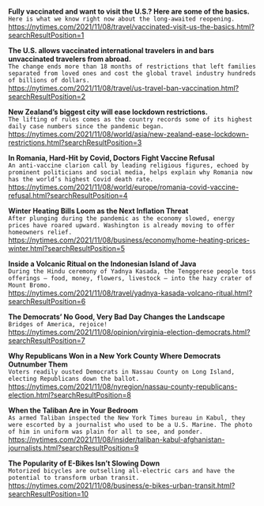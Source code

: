**Fully vaccinated and want to visit the U.S.? Here are some of the basics.**\
`Here is what we know right now about the long-awaited reopening.`\
https://nytimes.com/2021/11/08/travel/vaccinated-visit-us-the-basics.html?searchResultPosition=1

**The U.S. allows vaccinated international travelers in and bars unvaccinated travelers from abroad.**\
`The change ends more than 18 months of restrictions that left families separated from loved ones and cost the global travel industry hundreds of billions of dollars.`\
https://nytimes.com/2021/11/08/travel/us-travel-ban-vaccination.html?searchResultPosition=2

**New Zealand’s biggest city will ease lockdown restrictions.**\
`The lifting of rules comes as the country records some of its highest daily case numbers since the pandemic began.`\
https://nytimes.com/2021/11/08/world/asia/new-zealand-ease-lockdown-restrictions.html?searchResultPosition=3

**In Romania, Hard-Hit by Covid, Doctors Fight Vaccine Refusal**\
`An anti-vaccine clarion call by leading religious figures, echoed by prominent politicians and social media, helps explain why Romania now has the world’s highest Covid death rate.`\
https://nytimes.com/2021/11/08/world/europe/romania-covid-vaccine-refusal.html?searchResultPosition=4

**Winter Heating Bills Loom as the Next Inflation Threat**\
`After plunging during the pandemic as the economy slowed, energy prices have roared upward. Washington is already moving to offer homeowners relief.`\
https://nytimes.com/2021/11/08/business/economy/home-heating-prices-winter.html?searchResultPosition=5

**Inside a Volcanic Ritual on the Indonesian Island of Java**\
`During the Hindu ceremony of Yadnya Kasada, the Tenggerese people toss offerings — food, money, flowers, livestock — into the hazy crater of Mount Bromo.`\
https://nytimes.com/2021/11/08/travel/yadnya-kasada-volcano-ritual.html?searchResultPosition=6

**The Democrats’ No Good, Very Bad Day Changes the Landscape**\
`Bridges of America, rejoice!`\
https://nytimes.com/2021/11/08/opinion/virginia-election-democrats.html?searchResultPosition=7

**Why Republicans Won in a New York County Where Democrats Outnumber Them**\
`Voters readily ousted Democrats in Nassau County on Long Island, electing Republicans down the ballot.`\
https://nytimes.com/2021/11/08/nyregion/nassau-county-republicans-election.html?searchResultPosition=8

**When the Taliban Are in Your Bedroom**\
`As armed Taliban inspected the New York Times bureau in Kabul, they were escorted by a journalist who used to be a U.S. Marine. The photo of him in uniform was plain for all to see, and ponder.`\
https://nytimes.com/2021/11/08/insider/taliban-kabul-afghanistan-journalists.html?searchResultPosition=9

**The Popularity of E-Bikes Isn’t Slowing Down**\
`Motorized bicycles are outselling all-electric cars and have the potential to transform urban transit.`\
https://nytimes.com/2021/11/08/business/e-bikes-urban-transit.html?searchResultPosition=10

